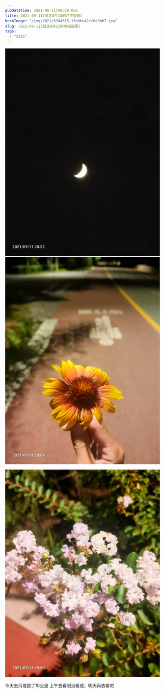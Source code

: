 ```yaml
---
pubDatetime: 2021-09-11T00:00:00Z
title: 2021-09-11(就这8月15的月亮能圆)
heroImage: "/img/2021/6904315-13b8be42ef6a9bb7.jpg"
slug: 2021-09-11(就这8月15的月亮能圆)
tags:
  - "2021"
---
```


![](../../../../public/img/2021/6904315-13b8be42ef6a9bb7.jpg)
![](../../../../public/img/2021/6904315-1f14d1d43240609c.jpg)

![](../../../../public/img/2021/6904315-1f241e86eca9a503.jpg)

今天去河堤跑了10公里
上午去看眼没看成，明天再去看吧
